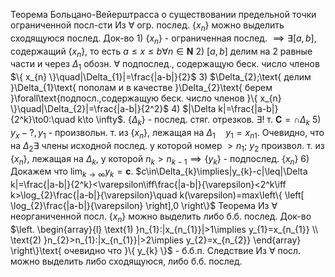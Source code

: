 Теорема Больцано-Вейерштрасса о существовании предельной точки ограниченной посл-сти
	Из $\forall$ огр. послед. $\{ x_{n} \}$ можно выделить сходящуюся послед.
Док-во
	1) $\{ x_{n} \}$ - ограниченная послед. $\implies \exists[a,b],\text{ содержащий }\{ x_{n} \}$, то есть $a\leq x\leq b\forall n\in \mathbf{N}$
	2) $[a,b]$ делим на 2 равные части и через $\Delta_{1}\text{ обозн. }\forall$ подпослед., содержащую беск. число членов $\{ x_{n} \}\quad|\Delta_{1}|=\frac{|a-b|}{2}$
	3) $\Delta_{2};\text{ делим }\Delta_{1}\text{ пополам и в качестве }\Delta_{2}\text{ берем }\forall\text{подпосл.,содержащую беск. число членов }\{ x_{n} \}\quad|\Delta_{2}|=\frac{|a-b|}{2^2}$
	4) $|\Delta k|=\frac{|a-b|}{2^k}\to0:\quad k\to \infty$. $\{ \Delta_{k} \}$ - послед. стяг. отрезков. $\exists!\text{ т. }\mathbf{C}=\cap\Delta_{k}$
	5) $y_{x}-?,y_{1}$ - произвольн. т. из $\{ x_{n} \}$, лежащая на $\Delta_{1}\quad y_{1}=x_{n1}$. Очевидно, что на $\Delta_{2}\exists$ члены исходной послед. у которой номер $>n_{1}$; $y_{2}$ произвол. т. из $\{ x_{n} \}$, лежащая на $\Delta_{k}$, у которой $n_{k}>n_{k-1}\implies \{ y_{k} \}$ - подпослед. $\{ x_{n} \}$
	6) Докажем что $\lim_{ k \to \infty }y_{k}=\mathbf{c}$. $c\in\Delta_{k}\implies|y_{k}-c|\leq|\Delta k|=\frac{|a-b|}{2^k}<\varepsilon\iff\frac{|a-b|}{\varepsilon}<2^k\iff k>\log_{2}\frac{|a-b|}{\varepsilon}\quad k(\varepsilon)=max\left\{  \left[ \log_{2}\frac{|a-b|}{\varepsilon} \right],0  \right\}$
Теорема
	Из $\forall$ неорганиченной посл. $\{ x_{n} \}$ можно выделить либо б.б. послед.
Док-во
	$\left. \begin{array}{l} \text{1) }n_{1}:|x_{n_{1}}|>1\implies y_{1}=x_{n_{1}} \\ \text{2) }n_{2}>n_{1}:|x_{n_{1}}|>2\implies y_{2}=x_{n_{2}} \end{array} \right\}\text{ очевидно что }\{ y_{k} \}$ - б.б.п.
Следствие
	Из $\forall$ посл. можно выделить либо сходящуюся, либо б.б. послед.